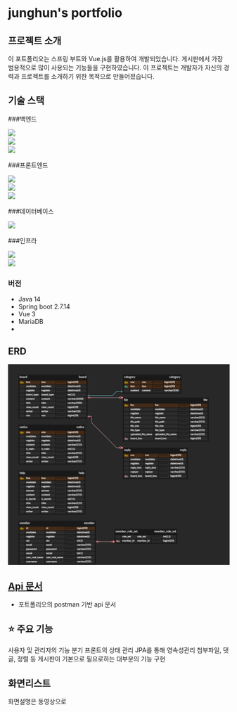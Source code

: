 #  junghun's portfolio

## 프로젝트 소개
이 포트폴리오는 스프링 부트와 Vue.js를 활용하여 개발되었습니다. 
게시판에서 가장 범용적으로 많이 사용되는 기능들을 구현하였습니다.
이 프로젝트는 개발자가 자신의 경력과 프로젝트를 소개하기 위한 목적으로 만들어졌습니다.

## 기술 스택
###백엔드

  <img src="https://img.shields.io/badge/Spring Boot-6DB33F?style=flat-square&logo=Spring Boot&logoColor=white"></br>
<img src="https://img.shields.io/badge/JPA-59666C?style=flat-square&logo=Hibernate&logoColor=white"></br>
<img src="https://img.shields.io/badge/Spring_Security-6DB33F?style=flat-square&logo=Spring-Security&logoColor=white"></br>

###프론트엔드

<img src="https://img.shields.io/badge/Vue.js-35495E?style=flat-square&logo=vue.js&logoColor=4FC08D"></br>
<img src="https://img.shields.io/badge/Pinia-35495E?style=flat-square&logo=vuedotjs&logoColor=4FC08D"></br>
<img src="https://img.shields.io/badge/Bootstrap--Vue-563D7C?style=flat-square&logo=bootstrap-vue&logoColor=white"></br>

###데이터베이스 

<img src="https://img.shields.io/badge/MariaDB-003545?style=flat-square&logo=mariadb&logoColor=white"></br>


###인프라 

<img src="https://img.shields.io/badge/Amazon AWS EC2-232F3E?style=flat-square&logo=amazon-aws&logoColor=white"></br>
<img src="https://img.shields.io/badge/Docker-2496ED?style=flat-square&logo=docker&logoColor=white"></br>



### 버전
- Java 14
- Spring boot 2.7.14
- Vue 3
- MariaDB
- 

## ERD
![](readmeimage/포트폴리오.png)


## <a href="https://documenter.getpostman.com/view/22369547/2sA3BoZWgk"> Api 문서</a>
- 포트폴리오의 postman 기반 api 문서

## ⭐ 주요 기능
사용자 및 관리자의 기능 분기
프론트의 상태 관리
JPA를 통해 영속성관리
첨부파일, 댓글, 정렬 등 게시판이 기본으로 필요로하는 대부분의 기능 구현


## 화면리스트
화면설명은 동영상으로 